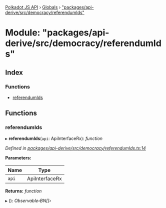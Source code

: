 [Polkadot JS API](../README.md) › [Globals](../globals.md) › ["packages/api-derive/src/democracy/referendumIds"](_packages_api_derive_src_democracy_referendumids_.md)

# Module: "packages/api-derive/src/democracy/referendumIds"

## Index

### Functions

* [referendumIds](_packages_api_derive_src_democracy_referendumids_.md#referendumids)

## Functions

###  referendumIds

▸ **referendumIds**(`api`: ApiInterfaceRx): *function*

*Defined in [packages/api-derive/src/democracy/referendumIds.ts:14](https://github.com/polkadot-js/api/blob/b26c7f9f0a/packages/api-derive/src/democracy/referendumIds.ts#L14)*

**Parameters:**

Name | Type |
------ | ------ |
`api` | ApiInterfaceRx |

**Returns:** *function*

▸ (): *Observable‹BN[]›*
